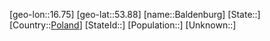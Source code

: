﻿---
location: [53.88,16.75]
type: City
tags:
- geo/City


SpocWebEntityId: 28993
isDeleted: false
confidential: public

---
[geo-lon::16.75]
[geo-lat::53.88]
[name::Baldenburg]
[State::]
[Country::[Poland](geo/Continent/Europe/Poland.md)]
[StateId::]
[Population::]
[Unknown::]

